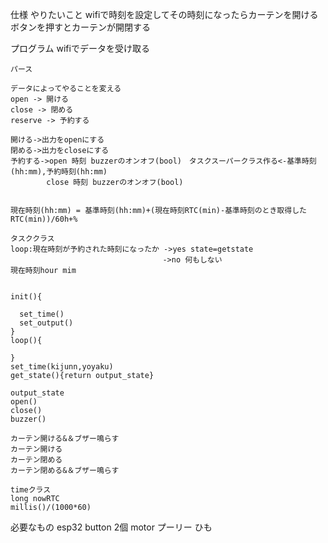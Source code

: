 仕様
  やりたいこと
    wifiで時刻を設定してその時刻になったらカーテンを開ける
    ボタンを押すとカーテンが開閉する

  プログラム
    wifiでデータを受け取る

    パース

    データによってやることを変える
    open -> 開ける
    close -> 閉める
    reserve -> 予約する

    開ける->出力をopenにする
    閉める->出力をcloseにする
    予約する->open 時刻 buzzerのオンオフ(bool)　タスクスーパークラス作る<-基準時刻(hh:mm),予約時刻(hh:mm)
            close 時刻 buzzerのオンオフ(bool)


    現在時刻(hh:mm) = 基準時刻(hh:mm)+(現在時刻RTC(min)-基準時刻のとき取得したRTC(min))/60h+%

    タスククラス
    loop:現在時刻が予約された時刻になったか ->yes state=getstate
                                      ->no 何もしない
    現在時刻hour mim


    init(){

      set_time()
      set_output()
    }
    loop(){

    }
    set_time(kijunn,yoyaku)
    get_state(){return output_state}

    output_state
    open()
    close()
    buzzer()

    カーテン開ける&＆ブザー鳴らす
    カーテン開ける
    カーテン閉める
    カーテン閉める&＆ブザー鳴らす

    timeクラス
    long nowRTC
    millis()/(1000*60)

  必要なもの
    esp32
    button 2個
    motor
    プーリー
    ひも
